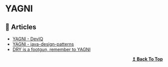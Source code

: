 # YAGNI

## 📕 Articles

- [YAGNI - DevIQ](https://deviq.com/principles/yagni) 
- [YAGNI - java-design-patterns](https://java-design-patterns.com/principles/#yagni) 
- [DRY is a footgun, remember to YAGNI](https://swizec.com/blog/dry-is-a-footgun-remember-to-yagni/)
<div align="right">
  <b><a href="#contents">↥ Back To Top</a></b>
</div>